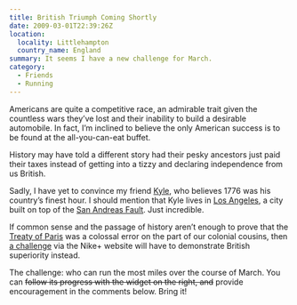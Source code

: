 ```yaml
---
title: British Triumph Coming Shortly
date: 2009-03-01T22:39:26Z
location:
  locality: Littlehampton
  country_name: England
summary: It seems I have a new challenge for March.
category:
  - Friends
  - Running
---
```

Americans are quite a competitive race, an admirable trait given the countless wars they’ve lost and their inability to build a desirable automobile. In fact, I’m inclined to believe the only American success is to be found at the all-you-can-eat buffet.

History may have told a different story had their pesky ancestors just paid their taxes instead of getting into a tizzy and declaring independence from us British.

Sadly, I have yet to convince my friend [Kyle][1], who believes 1776 was his country’s finest hour. I should mention that Kyle lives in [Los Angeles][2], a city built on top of the [San Andreas Fault][3]. Just incredible.

If common sense and the passage of history aren’t enough to prove that the [Treaty of Paris][4] was a colossal error on the part of our colonial cousins, then [a challenge][5] via the Nike+ website will have to demonstrate British superiority instead.

The challenge: who can run the most miles over the course of March. You can <del datetime="2014-05-28T02:32:00">follow its progress with the widget on the right, and</del> provide encouragement in the comments below. Bring it!

[1]: http://houseofkyle.com/
[2]: https://en.wikipedia.org/wiki/Los_Angeles
[3]: https://en.wikipedia.org/wiki/San_Andreas_Fault
[4]: https://en.wikipedia.org/wiki/Treaty_of_Paris_(1783)
[5]: http://nikeplus.nike.com/nikeplus/?l=all_challenges,1278663906
